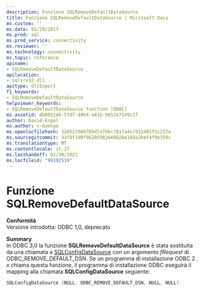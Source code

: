 ```yaml
---
description: Funzione SQLRemoveDefaultDataSource
title: Funzione SQLRemoveDefaultDataSource | Microsoft Docs
ms.custom: ''
ms.date: 01/19/2017
ms.prod: sql
ms.prod_service: connectivity
ms.reviewer: ''
ms.technology: connectivity
ms.topic: reference
apiname:
- SQLRemoveDefaultDataSource
apilocation:
- sqlsrv32.dll
apitype: dllExport
f1_keywords:
- SQLRemoveDefaultDataSource
helpviewer_keywords:
- SQLRemoveDefaultDataSource function [ODBC]
ms.assetid: db803266-57df-4864-a41b-901247549c1f
author: David-Engel
ms.author: v-daenge
ms.openlocfilehash: 326522986785d7e76bc781fa4cc912401f2c237e
ms.sourcegitcommit: 33f0f190f962059826e002be165a2bef4f9e350c
ms.translationtype: MT
ms.contentlocale: it-IT
ms.lasthandoff: 01/30/2021
ms.locfileid: "99192519"
---
```

# <a name="sqlremovedefaultdatasource-function"></a>Funzione SQLRemoveDefaultDataSource
**Conformità**  
 Versione introdotta: ODBC 1,0, deprecato  
  
 **Summary**  
 In ODBC 3,0 la funzione **SQLRemoveDefaultDataSource** è stata sostituita da una chiamata a [SQLConfigDataSource](../../../odbc/reference/syntax/sqlconfigdatasource-function.md) con un argomento *fRequest* di ODBC_REMOVE_DEFAULT_DSN. Se un programma di installazione ODBC 2 *. x* chiama questa funzione, il programma di installazione ODBC eseguirà il mapping alla chiamata **SQLConfigDataSource** seguente:  
  
```cpp  
SQLConfigDataSource (NULL, ODBC_REMOVE_DEFAULT_DSN, NULL, NULL)  
```
